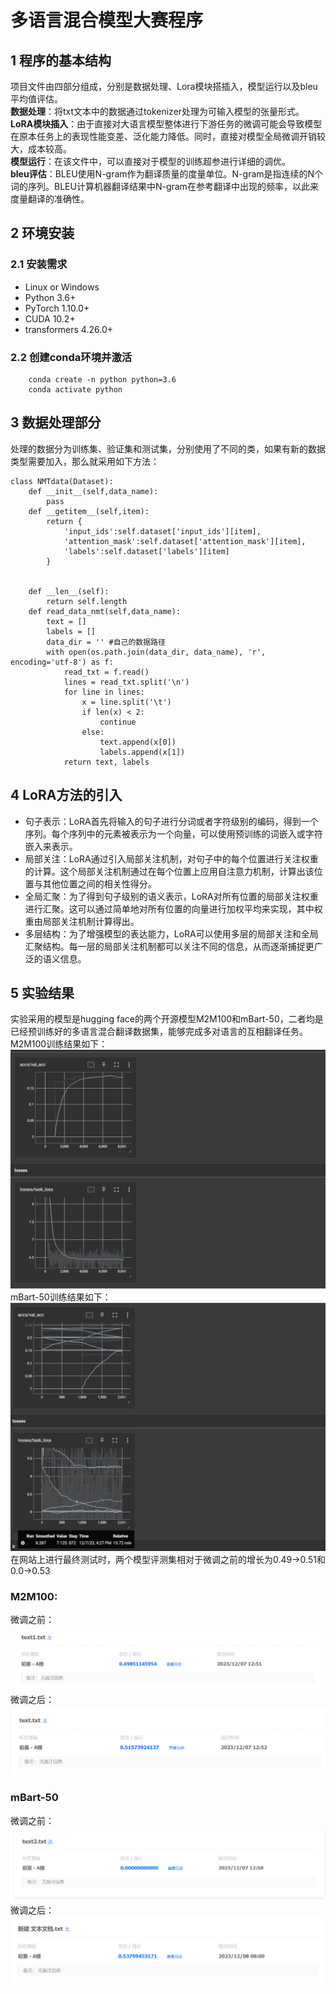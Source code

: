 # 多语言混合模型大赛程序
## 1 程序的基本结构
项目文件由四部分组成，分别是数据处理、Lora模块搭插入，模型运行以及bleu平均值评估。  
**数据处理**：将txt文本中的数据通过tokenizer处理为可输入模型的张量形式。  
**LoRA模块插入**：由于直接对大语言模型整体进行下游任务的微调可能会导致模型在原本任务上的表现性能变差、泛化能力降低。同时，直接对模型全局微调开销较大，成本较高。  
**模型运行**：在该文件中，可以直接对于模型的训练超参进行详细的调优。  
**bleu评估**：BLEU使用N-gram作为翻译质量的度量单位。N-gram是指连续的N个词的序列。BLEU计算机器翻译结果中N-gram在参考翻译中出现的频率，以此来度量翻译的准确性。
## 2 环境安装
### 2.1 安装需求
- Linux or Windows
- Python 3.6+
- PyTorch 1.10.0+
- CUDA 10.2+
- transformers 4.26.0+ 
### 2.2 创建conda环境并激活
		conda create -n python python=3.6
   		conda activate python
## 3 数据处理部分
处理的数据分为训练集、验证集和测试集，分别使用了不同的类，如果有新的数据类型需要加入，那么就采用如下方法：  

	class NMTdata(Dataset):
	    def __init__(self,data_name):
			pass	                                                         
	    def __getitem__(self,item):
	        return {
	            'input_ids':self.dataset['input_ids'][item],
	            'attention_mask':self.dataset['attention_mask'][item],
	            'labels':self.dataset['labels'][item]
	        }
	
	
	    def __len__(self):
	        return self.length
	    def read_data_nmt(self,data_name):
	        text = []
	        labels = []
	        data_dir = '' #自己的数据路径
	        with open(os.path.join(data_dir, data_name), 'r', encoding='utf-8') as f:
	            read_txt = f.read()
	            lines = read_txt.split('\n')
	            for line in lines:
	                x = line.split('\t')
	                if len(x) < 2:
	                    continue
	                else:
	                    text.append(x[0])
	                    labels.append(x[1])
	            return text, labels
## 4 LoRA方法的引入
* 句子表示：LoRA首先将输入的句子进行分词或者字符级别的编码，得到一个序列。每个序列中的元素被表示为一个向量，可以使用预训练的词嵌入或字符嵌入来表示。
* 局部关注：LoRA通过引入局部关注机制，对句子中的每个位置进行关注权重的计算。这个局部关注机制通过在每个位置上应用自注意力机制，计算出该位置与其他位置之间的相关性得分。
* 全局汇聚：为了得到句子级别的语义表示，LoRA对所有位置的局部关注权重进行汇聚。这可以通过简单地对所有位置的向量进行加权平均来实现，其中权重由局部关注机制计算得出。
* 多层结构：为了增强模型的表达能力，LoRA可以使用多层的局部关注和全局汇聚结构。每一层的局部关注机制都可以关注不同的信息，从而逐渐捕捉更广泛的语义信息。
## 5 实验结果
实验采用的模型是hugging face的两个开源模型M2M100和mBart-50，二者均是已经预训练好的多语言混合翻译数据集，能够完成多对语言的互相翻译任务。  
M2M100训练结果如下：
![](1.png)
mBart-50训练结果如下：
![](2.png) 
在网站上进行最终测试时，两个模型评测集相对于微调之前的增长为0.49->0.51和0.0->0.53   
### M2M100:  
微调之前：
![](5.png)
微调之后：
![](4.png)
### mBart-50
微调之前：
![](6.png)
微调之后：
![](3.png)


